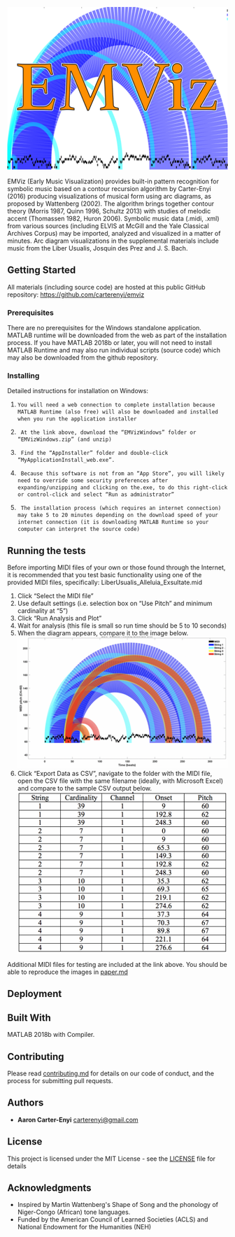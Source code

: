 ![Example EMVizLogo.png](EMVizLogo.png)

EMViz (Early Music Visualization) provides built-in pattern recognition for symbolic music based on a contour recursion algorithm by Carter-Enyi (2016) producing visualizations of musical form using arc diagrams, as proposed by Wattenberg (2002). The algorithm brings together contour theory (Morris 1987, Quinn 1996, Schultz 2013) with studies of melodic
accent (Thomassen 1982, Huron 2006). Symbolic music data (.midi, .xml) from various sources (including ELVIS at McGill and the Yale Classical Archives Corpus) may be imported, analyzed and visualized in a matter of minutes. Arc diagram visualizations in the supplemental materials include music from the Liber Usualis, Josquin des Prez and J. S. Bach.

## Getting Started

All materials (including source code) are hosted at this public GitHub repository:
https://github.com/carterenyi/emviz

### Prerequisites

There are no prerequisites for the Windows standalone application. MATLAB runtime will be downloaded from the web as part of the installation process. If you have MATLAB 2018b or later, you will not need to install MATLAB Runtime and may also run individual scripts (source code) which may also be downloaded from the github repository.

### Installing

Detailed instructions for installation on Windows:
1.     You will need a web connection to complete installation because MATLAB Runtime (also free) will also be downloaded and installed when you run the application installer 
2.      At the link above, download the “EMVizWindows” folder or “EMVizWindows.zip” (and unzip)
3.      Find the “AppInstaller” folder and double-click “MyApplicationInstall_web.exe”. 
4.      Because this software is not from an “App Store”, you will likely need to override some security preferences after expanding/unzipping and clicking on the.exe, to do this right-click or control-click and select “Run as administrator”
5.      The installation process (which requires an internet connection) may take 5 to 20 minutes depending on the download speed of your internet connection (it is downloading MATLAB Runtime so your computer can interpret the source code)


## Running the tests

Before importing MIDI files of your own or those found through the Internet, it is recommended that you test basic functionality using one of the provided MIDI files, specifically:
LiberUsualis_Alleluia_Exsultate.mid
1.	Click “Select the MIDI file”
2.	Use default settings (i.e. selection box on “Use Pitch” and minimum cardinality at “5”)
3.	Click “Run Analysis and Plot”
4.	Wait for analysis (this file is small so run time should be 5 to 10 seconds)
5.	When the diagram appears, compare it to the image below.
![Test Diagram for "Alleluia, Exsultate Deo" MIDI file with default algorithm settings](TestDiagram.png)
6.	Click “Export Data as CSV”, navigate to the folder with the MIDI file, open the CSV file with the same filename (ideally, with Microsoft Excel) and compare to the sample CSV output below.
![CSV Output for "Alleluia, Exsultate Deo" MIDI file with default algorithm settings in Table format](TestCSVinTable.png)

Additional MIDI files for testing are included at the link above. You should be able to reproduce the images in
[paper.md](https://github.com/carterenyi/emviz/blob/master/paper.md)

## Deployment



## Built With

MATLAB 2018b with Compiler.

## Contributing

Please read [contributing.md](https://github.com/carterenyi/emviz/blob/master/contributing.md) for details on our code of conduct, and the process for submitting pull requests.

## Authors

* **Aaron Carter-Enyi** <carterenyi@gmail.com>

## License

This project is licensed under the MIT License - see the [LICENSE](https://github.com/carterenyi/emviz/blob/master/LICENSE) file for details

## Acknowledgments

* Inspired by Martin Wattenberg's Shape of Song and the phonology of Niger-Congo (African) tone languages.
* Funded by the American Council of Learned Societies (ACLS) and National Endowment for the Humanities (NEH)
